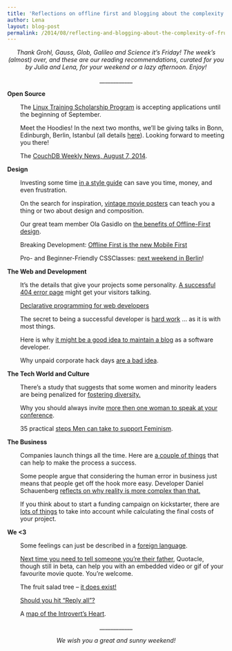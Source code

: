 ```yaml
---
title: 'Reflections on offline first and blogging about the complexity of fruit salad trees: TGIF! (39)'
author: Lena
layout: blog-post
permalink: /2014/08/reflecting-and-blogging-about-the-complexity-of-fruit-salad-trees-tgif-39/
---
```

<p style="text-align: center;">
  <em>Thank Grohl, Gauss, Glob, Galileo and Science it’s Friday! The week’s (almost) over, and these are our reading recommendations, curated for you by Julia and Lena, for your weekend or a lazy afternoon. Enjoy!</em>
</p>

<p style="text-align: center;">
  ____________
</p>

**Open Source**

<p style="padding-left: 30px;">
  The <a href="http://training.linuxfoundation.org/free-linux-training/linux-training-scholarship-program">Linux Training Scholarship Program</a> is accepting applications until the beginning of September.
</p>

<p style="padding-left: 30px;">
  Meet the Hoodies! In the next two months, we&#8217;ll be giving talks in Bonn, Edinburgh, Berlin, Istanbul (all details <a href="http://blog.hood.ie/2014/08/hoodietime-events-and-conferences-with-hoodies-in-august-and-september-2014/">here</a>). Looking forward to meeting you there!
</p>

<p style="padding-left: 30px;">
  The <a href="http://blog.couchdb.org/2014/08/07/couchdb-weekly-news-august-7-2014/">CouchDB Weekly News, August 7, 2014</a>.
</p>

**Design**

<p style="padding-left: 30px;">
  Investing some time <a href="http://www.webdesignerdepot.com/2014/08/why-your-brand-needs-a-style-guide-and-how-to-create-one/">in a style guide</a> can save you time, money, and even frustration.
</p>

<p style="padding-left: 30px;">
  On the search for inspiration, <a href="http://www.onextrapixel.com/2014/07/21/design-lessons-from-20-phenomenal-vintage-movie-posters/">vintage movie posters</a> can teach you a thing or two about design and composition.<!--more-->
</p>

<p style="padding-left: 30px;">
  Our great team member Ola Gasidlo on <a href="http://www.creativebloq.com/netmag/ola-gasidlo-benefits-offline-first-design-81412569">the benefits of Offline-First design</a>.
</p>

<p style="padding-left: 30px;">
  Breaking Development: <a href="http://www.lukew.com/ff/entry.asp?1902&utm_source=feedburner&utm_medium=feed&utm_campaign=Feed%3A+FunctioningForm+%28LukeW+Ideation+%2B+Design%29">Offline First is the new Mobile First </a>
</p>

<p style="padding-left: 30px;">
  Pro- and Beginner-Friendly CSSClasses: <a href="http://www.meetup.com/opentechschool-berlin/events/199567452/">next weekend in Berlin</a>!
</p>

**The Web and Development**

<p style="padding-left: 30px;">
  It&#8217;s the details that give your projects some personality. <a href="http://www.webdesignerdepot.com/2014/08/5-essential-elements-of-a-successful-404-error-page/">A successful 404 error page</a> might get your visitors talking.
</p>

<p style="padding-left: 30px;">
  <a href="http://www.smashingmagazine.com/2014/07/30/declarative-programming/">Declarative programming for web developers</a>
</p>

<p style="padding-left: 30px;">
  The secret to being a successful developer is <a href="http://csswizardry.com/2014/08/advice-to-budding-front-end-developers/">hard work</a> … as it is with most things.
</p>

<p style="padding-left: 30px;">
  Here is why <a href="http://chase-seibert.github.io/blog/2014/08/01/why-blogging.html">it might be a good idea to maintain a blog</a> as a software developer.
</p>

<p style="padding-left: 30px;">
  Why unpaid corporate hack days <a href="http://ntlk.net/2014/08/07/why-unpaid-corporate-hackdays-are-a-bad-idea/">are a bad idea</a>.
</p>

**The Tech World and Culture**

<p style="padding-left: 30px;">
  There&#8217;s a study that suggests that some women and minority leaders are being penalized for <a href="http://www.businessnewsdaily.com/6788-fostering-workplace-diversity.html?">fostering diversity.</a>
</p>

<p style="padding-left: 30px;">
  Why you should always invite <a href="http://geekfeminism.wikia.com/wiki/Tokenism">more then one woman to speak at your conference</a>.
</p>

<p style="padding-left: 30px;">
  35 practical <a href="http://www.xojane.com/issues/feminism-men-practical-steps">steps Men can take to support Feminism</a>.
</p>

**The Business**

<p style="padding-left: 30px;">
  Companies launch things all the time. Here are <a href="http://justcreative.com/2014/07/30/how-to-launch-anything-online/">a couple of things</a> that can help to make the process a success.
</p>

<p style="padding-left: 30px;">
  Some people argue that considering the human error in business just means that people get off the hook more easy. Developer Daniel Schauenberg <a href="http://www.unwiredcouch.com/2014/08/04/human-error-getting-off-the-hook.html">reflects on why reality is more complex than that.</a>
</p>

<p style="padding-left: 30px;">
  If you think about to start a funding campaign on kickstarter, there are <a href="http://littlemight.com/kickstarter-economics-101-the-true-costs-of-a-successful-project/">lots of things</a> to take into account while calculating the final costs of your project.
</p>

**We <3**

<p style="padding-left: 30px;">
  Some feelings can just be described in a <a href="http://visual.ly/11-untranslatable-words-other-cultures">foreign language</a>.
</p>

<p style="padding-left: 30px;">
  <a href="http://quotacle.com/watch.php?id=53d5dd0806">Next time you need to tell someone you&#8217;re their father</a>, Quotacle, though still in beta, can help you with an embedded video or gif of your favourite movie quote. You&#8217;re welcome.
</p>

<p style="padding-left: 30px;">
  The fruit salad tree &#8211; <a href="http://www.treeof40fruit.com/">it does exist!</a>
</p>

<p style="padding-left: 30px;">
  <a href="http://thebitchwhocodes.com/2014/08/05/should-i-reply-all-a-flowchart/">Should you hit &#8220;Reply all&#8221;?</a>
</p>

<p style="padding-left: 30px;">
  A <a href="https://medium.com/i-love-charts/a-map-of-the-introverts-heart-4db2d8c9cf48">map of the Introvert&#8217;s Heart</a>.
</p>

<p style="text-align: center;">
  ____________
</p>

<p style="text-align: center;">
  <em>We wish you a great and sunny weekend!</em>
</p>